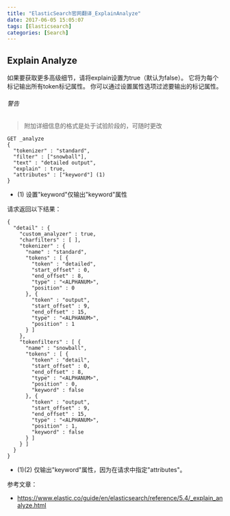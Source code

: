 ```yaml
---
title: "ElasticSearch官网翻译_ExplainAnalyze"
date: 2017-06-05 15:05:07
tags: [Elasticsearch]
categories: [Search]
---
```


## Explain Analyze

如果要获取更多高级细节，请将explain设置为true（默认为false）。 它将为每个标记输出所有token标记属性。 你可以通过设置属性选项过滤要输出的标记属性。

###### 警告

> 附加详细信息的格式是处于试验阶段的，可随时更改

```
GET _analyze
{
  "tokenizer" : "standard",
  "filter" : ["snowball"],
  "text" : "detailed output",
  "explain" : true,
  "attributes" : ["keyword"] (1)
}
```

- (1) 设置"keyword"仅输出"keyword"属性

请求返回以下结果：

```
{
  "detail" : {
    "custom_analyzer" : true,
    "charfilters" : [ ],
    "tokenizer" : {
      "name" : "standard",
      "tokens" : [ {
        "token" : "detailed",
        "start_offset" : 0,
        "end_offset" : 8,
        "type" : "<ALPHANUM>",
        "position" : 0
      }, {
        "token" : "output",
        "start_offset" : 9,
        "end_offset" : 15,
        "type" : "<ALPHANUM>",
        "position" : 1
      } ]
    },
    "tokenfilters" : [ {
      "name" : "snowball",
      "tokens" : [ {
        "token" : "detail",
        "start_offset" : 0,
        "end_offset" : 8,
        "type" : "<ALPHANUM>",
        "position" : 0,
        "keyword" : false 
      }, {
        "token" : "output",
        "start_offset" : 9,
        "end_offset" : 15,
        "type" : "<ALPHANUM>",
        "position" : 1,
        "keyword" : false 
      } ]
    } ]
  }
}
```

- (1)(2) 仅输出"keyword"属性，因为在请求中指定"attributes"。

参考文章：

- https://www.elastic.co/guide/en/elasticsearch/reference/5.4/_explain_analyze.html
